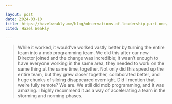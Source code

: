 ```yaml
---

layout: post
date: 2024-03-10
title: https://hazelweakly.me/blog/observations-of-leadership-part-one/
cited: Hazel Weakly

---
```


> While it worked, it would’ve worked vastly better by turning the entire team into a mob programming team. We did this after our new Director joined and the change was incredible; it wasn’t enough to have everyone working in the same area, they needed to work on the same thing at the same time, together. Not only did this speed up the entire team, but they grew closer together, collaborated better, and huge chunks of siloing disappeared overnight. Did I mention that we’re fully remote? We are. We still did mob programming, and it was amazing. I highly recommend it as a way of accelerating a team in the storming and norming phases.

